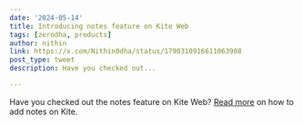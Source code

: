 ```yaml
---
date: '2024-05-14'
title: Introducing notes feature on Kite Web
tags: [zerodha, products]
author: nithin
link: https://x.com/Nithin0dha/status/1790310916611063908
post_type: tweet
description: Have you checked out...

---
```


Have you checked out the notes feature on Kite Web? [Read more](https://t.co/bLHzKGAXYi) on how to add notes on Kite.
